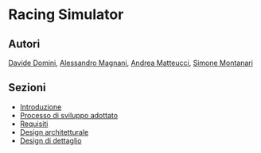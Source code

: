 # Racing Simulator

## Autori

[Davide Domini](mailto:davide.domini@studio.unibo.it),
[Alessandro Magnani](mailto:alessandro.magnani18@studio.unibo.it),
[Andrea Matteucci](mailto:andrea.matteucci5@studio.unibo.it),
[Simone Montanari](mailto:simone.montanari14@studio.unibo.it)

## Sezioni

- [Introduzione](doc/introduzione.md)
- [Processo di sviluppo adottato](doc/sviluppo.md)
- [Requisiti](doc/requisiti.md)
- [Design architetturale](doc/design_architetturale.md)
- [Design di dettaglio](doc/design_dettaglio.md)
